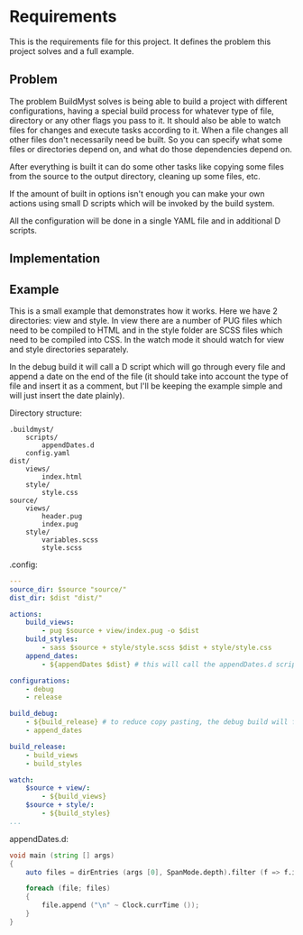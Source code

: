 # Requirements

This is the requirements file for this project. It defines the problem this project solves and a full example.

## Problem

The problem BuildMyst solves is being able to build a project with different configurations, having a special build process for whatever type of file, directory or any other flags you pass to it. It should also be able to watch files for changes and execute tasks according to it. When a file changes all other files don't necessarily need be built. So you can specify what some files or directories depend on, and what do those dependencies depend on.

After everything is built it can do some other tasks like copying some files from the source to the output directory, cleaning up some files, etc.

If the amount of built in options isn't enough you can make your own actions using small D scripts which will be invoked by the build system.

All the configuration will be done in a single YAML file and in additional D scripts.

## Implementation

## Example

This is a small example that demonstrates how it works. Here we have 2 directories: view and style. In view there are a number of PUG files which need to be compiled to HTML and in the style folder are SCSS files which need to be compiled into CSS. In the watch mode it should watch for view and style directories separately.

In the debug build it will call a D script which will go through every file and append a date on the end of the file (it should take into account the type of file and insert it as a comment, but I'll be keeping the example simple and will just insert the date plainly).

Directory structure:

```
.buildmyst/
    scripts/
        appendDates.d
    config.yaml
dist/
    views/
        index.html
    style/
        style.css
source/
    views/
        header.pug
        index.pug
    style/
        variables.scss
        style.scss
```

.config:

```yaml
---
source_dir: $source "source/"
dist_dir: $dist "dist/"

actions:
    build_views:
        - pug $source + view/index.pug -o $dist
    build_styles:
        - sass $source + style/style.scss $dist + style/style.css
    append_dates:
        - ${appendDates $dist} # this will call the appendDates.d script passing the dist directory

configurations:
    - debug
    - release

build_debug:
    - ${build_release} # to reduce copy pasting, the debug build will first run the release build. In proper projects the release build might include some extra stuff like minifying the code which you don't want in the debug build. To sole this you could have a build_basic which would be shared by both the release and debug builds.
    - append_dates

build_release:
    - build_views
    - build_styles

watch:
    $source + view/:
        - ${build_views}
    $source + style/:
        - ${build_styles}
...
```

appendDates.d:

```d
void main (string [] args)
{
    auto files = dirEntries (args [0], SpanMode.depth).filter (f => f.isFile ());

    foreach (file; files)
    {
        file.append ("\n" ~ Clock.currTime ());
    }
}
```
